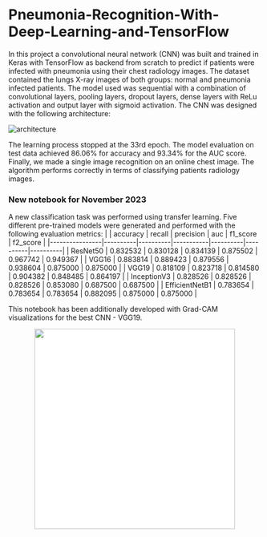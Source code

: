 # Pneumonia-Recognition-With-Deep-Learning-and-TensorFlow
In this project a convolutional neural network (CNN) was built and trained in Keras with TensorFlow as backend from scratch to predict
if patients were infected with pneumonia using their chest radiology images. The dataset contained the lungs X-ray images of both groups: normal
and pneumonia infected patients. The model used was sequential with a combination of convolutional layers, pooling layers, dropout layers, dense layers
with ReLu activation and output layer with sigmoid activation. The CNN was designed with the following architecture:

![architecture](https://user-images.githubusercontent.com/45270023/214060460-810941ae-b8e6-43c9-9a9e-695520737e33.jpg)

The learning process stopped at the 33rd epoch. The model evaluation on test data achieved 86.06% for accuracy and 93.34% for the AUC score. Finally, we
made a single image recognition on an online chest image. The algorithm performs correctly in terms of classifying patients radiology images.


### New notebook for November 2023
A new classification task was performed using transfer learning. Five different pre-trained models were generated and performed with the following evaluation metrics:
|                | accuracy | recall   | precision | auc      | f1_score | f2_score |
|----------------|----------|----------|-----------|----------|----------|----------|
| ResNet50       | 0.832532 | 0.830128 | 0.834139  | 0.875502 | 0.967742 | 0.949367 |
| VGG16          | 0.883814 | 0.889423 | 0.879556  | 0.938604 | 0.875000 | 0.875000 |
| VGG19          | 0.818109 | 0.823718 | 0.814580  | 0.904382 | 0.848485 | 0.864197 |
| InceptionV3    | 0.828526 | 0.828526 | 0.828526  | 0.853080 | 0.687500 | 0.687500 |
| EfficientNetB1 | 0.783654 | 0.783654 | 0.783654  | 0.882095 | 0.875000 | 0.875000 |

This notebook has been additionally developed with Grad-CAM visualizations for the best CNN - VGG19.

<p align='center'>
<img src='https://github.com/msikorski93/Pneumonia-Recognition-With-Deep-Learning-and-TensorFlow/assets/45270023/f43ae5a6-cf86-4b3c-a696-e69015953a84' width='400' style='background-color:white;'/>
</p>
